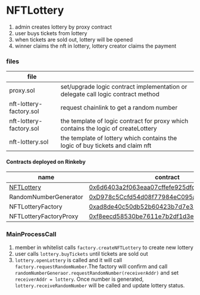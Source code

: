 # NFTLottery

1. admin creates lottery by proxy contract
2. user buys tickets from lottery
3. when tickets are sold out, lottery will be opened
4. winner claims the nft in lottery, lottery creator claims the payment

### files
| file  |  |
| - | - |
|proxy.sol|set/upgrade logic contract implementation or delegate call logic contract method|
|nft-lottery-factory.sol|request chainlink to get a random number|
|nft-lottery-factory.sol|the template of logic contract for proxy which contains the logic of createLottery |
|nft-lottery.sol|the template of lottery which contains the logic of buy tickets and claim nft|

#### Contracts deployed on Rinkeby
| name  | contract |
| - | - |
| [NFTLottery](https://rinkeby.etherscan.io/address/0x88ac1d1945d462fab9cdaae0d780cfb92733de0f) | [0x6d6403a2f063eaa07cffefe925dfcae561511424](https://rinkeby.etherscan.io/address/0x6d6403a2f063eaa07cffefe925dfcae561511424)|
| RandomNumberGenerator | [0xD978c5Ccfd54d08f77984eC095a8d05c513a19C8](https://rinkeby.etherscan.io/address/0xD978c5Ccfd54d08f77984eC095a8d05c513a19C8) |
| NFTLotteryFactory | [0xad8de40c50db52b60423b7d7e3306763ec5dc2eb](https://rinkeby.etherscan.io/address/0xad8de40c50db52b60423b7d7e3306763ec5dc2eb) |
| NFTLotteryFactoryProxy | [0xf8eecd58530be7611e7b2df1d3e17b825644e8fd](https://rinkeby.etherscan.io/address/0xf8eecd58530be7611e7b2df1d3e17b825644e8fd) |


### MainProcessCall
1. member in whitelist calls `factory.createNFTLottery` to create new lottery
2. user calls `lottery.buyTickets` until tickets are sold out
3. `lottery.openLottery` is called and it will call `factory.requestRandomNumber`.The factory will confirm and call `randomNumberGeneraor.requestRandomNumber(receiverAddr)` and set `receiverAddr = lottery`. Once number is generated, `lottery.receiveRandomNumber` will be called and update lottery status.
